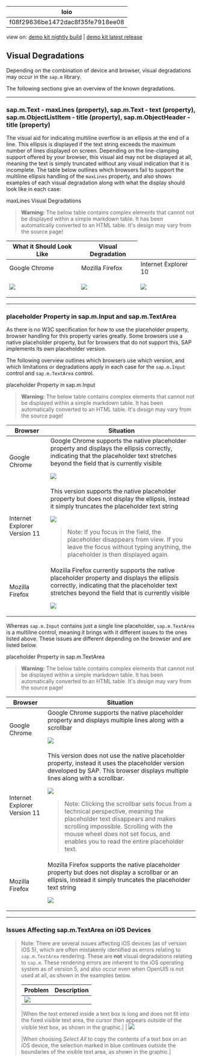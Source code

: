<!-- loiof08f29636be1472dac8f35fe7918ee08 -->

| loio |
| -----|
| f08f29636be1472dac8f35fe7918ee08 |

<div id="loio">

view on: [demo kit nightly build](https://openui5nightly.hana.ondemand.com/#/topic/f08f29636be1472dac8f35fe7918ee08) | [demo kit latest release](https://openui5.hana.ondemand.com/#/topic/f08f29636be1472dac8f35fe7918ee08)</div>

## Visual Degradations

Depending on the combination of device and browser, visual degradations may occur in the `sap.m` library.

The following sections give an overview of the known degradations.

***

### sap.m.Text - maxLines \(property\), sap.m.Text - text \(property\), sap.m.ObjectListItem - title \(property\), sap.m.ObjectHeader - title \(property\)

The visual aid for indicating multiline overflow is an ellipsis at the end of a line. This ellipsis is displayed if the text string exceeds the maximum number of lines displayed on screen. Depending on the line-clamping support offered by your browser, this visual aid may not be displayed at all, meaning the text is simply truncated without any visual indication that it is incomplete. The table below outlines which browsers fail to support the multiline ellipsis handling of the `maxLines` property, and also shows examples of each visual degradation along with what the display should look like in each case:

maxLines Visual Degradations<a name="loiof08f29636be1472dac8f35fe7918ee08__table_db3_rnj_cp"/>

 > **Warning:** The below table contains complex elements that cannot not be displayed within a simple markdown table. It has been automatically converted to an HTML table. It's design may vary from the source page!

<table>
	<thead>
		<tr>
			<th>What it Should Look Like</th>
			<th>Visual Degradation</th>
		</tr>
	</thead>
	<tbody>
		<tr>
			<td>Google Chrome</td>
			<td>Mozilla Firefox</td>
			<td>Internet Explorer 10</td>
		</tr>
		<tr>
			<td>  

![](loio811e9b66afdd429383f5e7486b74b2f1_LowRes.png) 
			</td>
			<td>  

![](loio367464c5a12f4165b20f609d3481dee3_LowRes.png) 
			</td>
			<td>  

![](loiod6f168b8cc5d44a8b864b5f98b7cacb0_LowRes.png) 
			</td>
		</tr>
	</tbody>
</table>

***

### placeholder Property in sap.m.Input and sap.m.TextArea

As there is no W3C specification for how to use the placeholder property, browser handling for this property varies greatly. Some browsers use a native placeholder property, but for browsers that do not support this, SAP implements its own placeholder version.

The following overview outlines which browsers use which version, and which limitations or degradations apply in each case for the `sap.m.Input` control and `sap.m.TextArea` control.

placeholder Property in sap.m.Input<a name="loiof08f29636be1472dac8f35fe7918ee08__table_b3z_qkn_pp"/>

 > **Warning:** The below table contains complex elements that cannot not be displayed within a simple markdown table. It has been automatically converted to an HTML table. It's design may vary from the source page!

<table>
	<thead>
		<tr>
			<th>Browser</th>
			<th>Situation</th>
		</tr>
	</thead>
	<tbody>
		<tr>
			<td>Google Chrome</td>
			<td>Google Chrome supports the native placeholder property and displays the ellipsis correctly, indicating that the placeholder text stretches beyond the field that is currently visible 

![](loio1bd3295dab484345b893cba60f1c9d0e_LowRes.png) 
			</td>
		</tr>
		<tr>
			<td>Internet Explorer Version 11</td>
			<td>This version supports the native placeholder property but does not display the ellipsis, instead it simply truncates the placeholder text string 

![](loiobf2a3e65379d44fab92f0812862df1a8_LowRes.png) 
 > Note:
 > If you focus in the field, the placeholder disappears from view. If you leave the focus without typing anything, the placeholder is then displayed again.
			</td>
		</tr>
		<tr>
			<td>Mozilla Firefox</td>
			<td>Mozilla Firefox currently supports the native placeholder property and displays the ellipsis correctly, indicating that the placeholder text stretches beyond the field that is currently visible 

![](loio6fe4bc004f6e4d1fb387c5f7b5836cfd_LowRes.png) 
			</td>
		</tr>
	</tbody>
</table>

Whereas `sap.m.Input` contains just a single line placeholder, `sap.m.TextArea` is a multiline control, meaning it brings with it different issues to the ones listed above. These issues are different depending on the browser and are listed below.

placeholder Property in sap.m.TextArea<a name="loiof08f29636be1472dac8f35fe7918ee08__table_jhl_ykn_pp"/>

 > **Warning:** The below table contains complex elements that cannot not be displayed within a simple markdown table. It has been automatically converted to an HTML table. It's design may vary from the source page!

<table>
	<thead>
		<tr>
			<th>Browser</th>
			<th>Situation</th>
		</tr>
	</thead>
	<tbody>
		<tr>
			<td>Google Chrome</td>
			<td>Google Chrome supports the native placeholder property and displays multiple lines along with a scrollbar 

![](loiof4a1a89df08f4634b70163f18dd33c55_LowRes.png) 
			</td>
		</tr>
		<tr>
			<td>Internet Explorer Version 11</td>
			<td>This version does not use the native placeholder property, instead it uses the placeholder version developed by SAP. This browser displays multiple lines along with a scrollbar. 

![](loioe5b44ac2447145f9ac2ee6181b929679_LowRes.png) 
 > Note:
 > Clicking the scrollbar sets focus from a technical perspective, meaning the placeholder text disappears and makes scrolling impossible. Scrolling with the mouse wheel does not set focus, and enables you to read the entire placeholder text.
			</td>
		</tr>
		<tr>
			<td>Mozilla Firefox</td>
			<td>Mozilla Firefox supports the native placeholder property but does not display a scrollbar or an ellipsis, instead it simply truncates the placeholder text string 

![](loioc8b3985181a4450fb1252f4f81a25af2_LowRes.png) 
			</td>
		</tr>
	</tbody>
</table>

***

### Issues Affecting sap.m.TextArea on iOS Devices

> Note:
> There are several issues affecting iOS devices \(as of version iOS 5\), which are often mistakenly identified as errors relating to `sap.m.TextArea` rendering. These are **not** visual degradations relating to `sap.m`. These rendering errors are inherent to the iOS operating system as of version 5, and also occur even when OpenUI5 is not used at all, as shown in the examples below.
> 
> |Problem|Description|
> |-------|-----------|
> |  ![](loio0dbed89c0b074d8fa6e6e35aa903375e_LowRes.png) 
> 
>  |When the text entered inside a text box is long and does not fit into the fixed visible text area, the cursor then appears outside of the visible text box, as shown in the graphic.|
> |  ![](loio15435c46aa41495581ac02ab893cc28a_LowRes.png) 
> 
>  |When choosing *Select All* to copy the contents of a text box on an iOS device, the selection marked in blue continues outside the boundaries of the visible text area, as shown in the graphic.|
> 
> 

